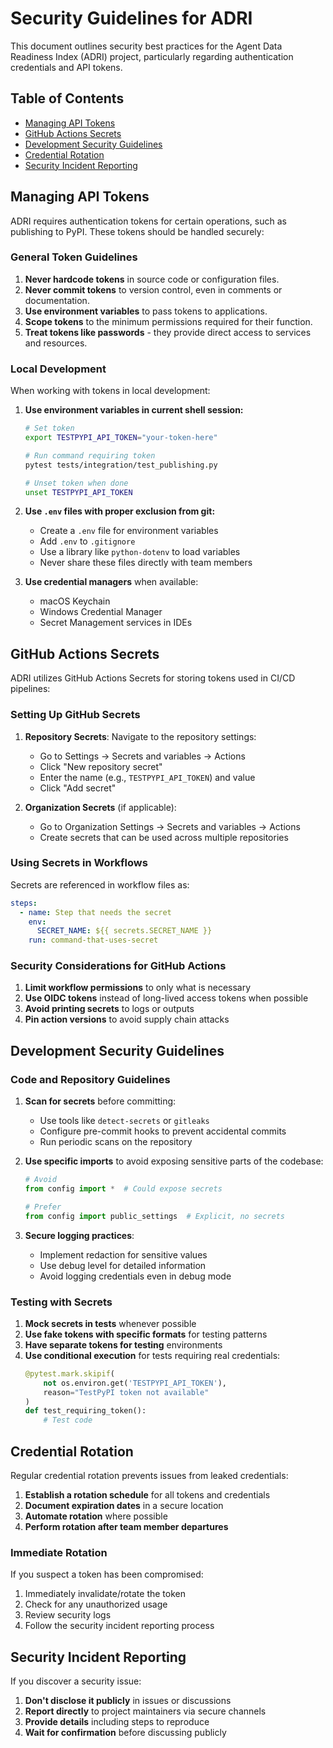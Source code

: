 # Security Guidelines for ADRI

This document outlines security best practices for the Agent Data Readiness Index (ADRI) project, particularly regarding authentication credentials and API tokens.

## Table of Contents
- [Managing API Tokens](#managing-api-tokens)
- [GitHub Actions Secrets](#github-actions-secrets)
- [Development Security Guidelines](#development-security-guidelines)
- [Credential Rotation](#credential-rotation)
- [Security Incident Reporting](#security-incident-reporting)

## Managing API Tokens

ADRI requires authentication tokens for certain operations, such as publishing to PyPI. These tokens should be handled securely:

### General Token Guidelines

1. **Never hardcode tokens** in source code or configuration files.
2. **Never commit tokens** to version control, even in comments or documentation.
3. **Use environment variables** to pass tokens to applications.
4. **Scope tokens** to the minimum permissions required for their function.
5. **Treat tokens like passwords** - they provide direct access to services and resources.

### Local Development

When working with tokens in local development:

1. **Use environment variables in current shell session:**
   ```bash
   # Set token
   export TESTPYPI_API_TOKEN="your-token-here"
   
   # Run command requiring token
   pytest tests/integration/test_publishing.py
   
   # Unset token when done
   unset TESTPYPI_API_TOKEN
   ```

2. **Use `.env` files with proper exclusion from git:**
   - Create a `.env` file for environment variables
   - Add `.env` to `.gitignore`
   - Use a library like `python-dotenv` to load variables
   - Never share these files directly with team members

3. **Use credential managers** when available:
   - macOS Keychain
   - Windows Credential Manager
   - Secret Management services in IDEs

## GitHub Actions Secrets

ADRI utilizes GitHub Actions Secrets for storing tokens used in CI/CD pipelines:

### Setting Up GitHub Secrets

1. **Repository Secrets**: Navigate to the repository settings:
   - Go to Settings → Secrets and variables → Actions
   - Click "New repository secret"
   - Enter the name (e.g., `TESTPYPI_API_TOKEN`) and value
   - Click "Add secret"

2. **Organization Secrets** (if applicable):
   - Go to Organization Settings → Secrets and variables → Actions
   - Create secrets that can be used across multiple repositories

### Using Secrets in Workflows

Secrets are referenced in workflow files as:

```yaml
steps:
  - name: Step that needs the secret
    env:
      SECRET_NAME: ${{ secrets.SECRET_NAME }}
    run: command-that-uses-secret
```

### Security Considerations for GitHub Actions

1. **Limit workflow permissions** to only what is necessary
2. **Use OIDC tokens** instead of long-lived access tokens when possible
3. **Avoid printing secrets** to logs or outputs
4. **Pin action versions** to avoid supply chain attacks

## Development Security Guidelines

### Code and Repository Guidelines

1. **Scan for secrets** before committing:
   - Use tools like `detect-secrets` or `gitleaks`
   - Configure pre-commit hooks to prevent accidental commits
   - Run periodic scans on the repository

2. **Use specific imports** to avoid exposing sensitive parts of the codebase:
   ```python
   # Avoid
   from config import *  # Could expose secrets
   
   # Prefer
   from config import public_settings  # Explicit, no secrets
   ```

3. **Secure logging practices**:
   - Implement redaction for sensitive values
   - Use debug level for detailed information
   - Avoid logging credentials even in debug mode

### Testing with Secrets

1. **Mock secrets in tests** whenever possible
2. **Use fake tokens with specific formats** for testing patterns
3. **Have separate tokens for testing** environments
4. **Use conditional execution** for tests requiring real credentials:
   ```python
   @pytest.mark.skipif(
       not os.environ.get('TESTPYPI_API_TOKEN'),
       reason="TestPyPI token not available"
   )
   def test_requiring_token():
       # Test code
   ```

## Credential Rotation

Regular credential rotation prevents issues from leaked credentials:

1. **Establish a rotation schedule** for all tokens and credentials
2. **Document expiration dates** in a secure location
3. **Automate rotation** where possible
4. **Perform rotation after team member departures**

### Immediate Rotation

If you suspect a token has been compromised:

1. Immediately invalidate/rotate the token
2. Check for any unauthorized usage
3. Review security logs
4. Follow the security incident reporting process

## Security Incident Reporting

If you discover a security issue:

1. **Don't disclose it publicly** in issues or discussions
2. **Report directly** to project maintainers via secure channels
3. **Provide details** including steps to reproduce
4. **Wait for confirmation** before discussing publicly
